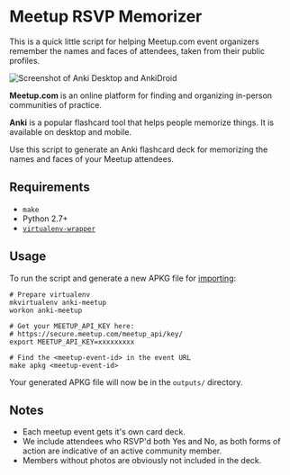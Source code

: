 # Meetup RSVP Memorizer

This is a quick little script for helping Meetup.com event organizers
remember the names and faces of attendees, taken from their public profiles.

![Screenshot of Anki Desktop and AnkiDroid](https://imgur.com/h471IJt.png)

**Meetup.com** is an online platform for finding and organizing
in-person communities of practice.

**Anki** is a popular flashcard tool that helps people memorize things.
It is available on desktop and mobile.

Use this script to generate an Anki flashcard deck for memorizing the
names and faces of your Meetup attendees.

## Requirements

* `make`
* Python 2.7+
* [`virtualenv-wrapper`](https://virtualenvwrapper.readthedocs.io/en/latest/install.html)

## Usage

To run the script and generate a new APKG file for
[importing](https://ankidroid.org/docs/manual.html#importing):

```
# Prepare virtualenv
mkvirtualenv anki-meetup
workon anki-meetup

# Get your MEETUP_API_KEY here:
# https://secure.meetup.com/meetup_api/key/
export MEETUP_API_KEY=xxxxxxxxx

# Find the <meetup-event-id> in the event URL
make apkg <meetup-event-id>
```

Your generated APKG file will now be in the `outputs/` directory.

## Notes

* Each meetup event gets it's own card deck.
* We include attendees who RSVP'd both Yes and No, as both forms of
  action are indicative of an active community member.
* Members without photos are obviously not included in the deck.
